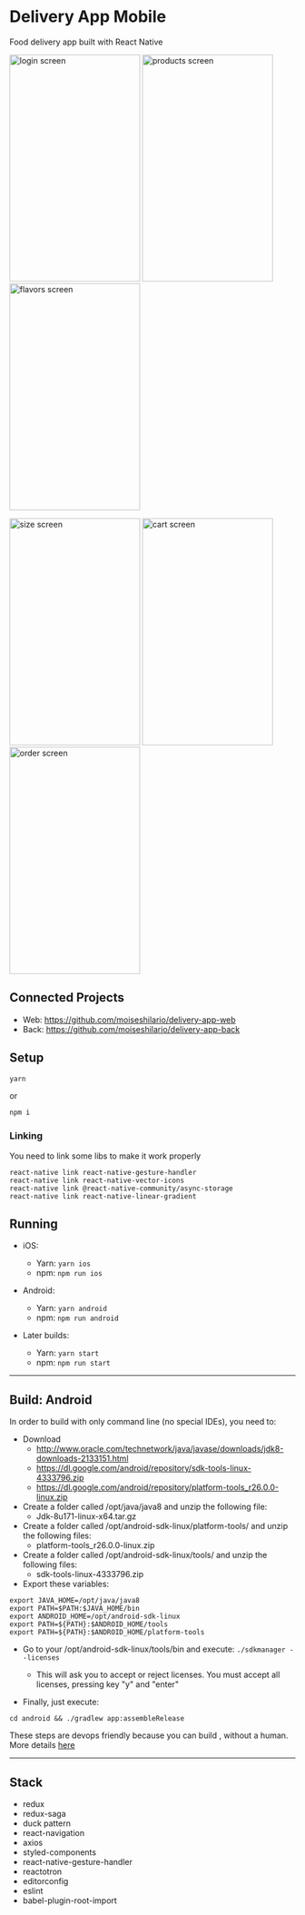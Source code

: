 # Delivery App Mobile

Food delivery app built with React Native

<img src="https://i.imgur.com/KG1NYlK.jpg" alt="login screen" width="230" height="400" /> <img src="https://i.imgur.com/6inZic1.png" alt="products screen" width="230" height="400" /> <img src="https://i.imgur.com/DftO5K4.png" alt="flavors screen" width="230" height="400" />

<img src="https://i.imgur.com/fEzavQR.png" alt="size screen" width="230" height="400" /> <img src="https://i.imgur.com/2qQP8nk.png" alt="cart screen" width="230" height="400" /> <img src="https://i.imgur.com/odLQA3q.png" alt="order screen" width="230" height="400" />

## Connected Projects
- Web: https://github.com/moiseshilario/delivery-app-web
- Back: https://github.com/moiseshilario/delivery-app-back

## Setup

```bash
yarn
```

or

```bash
npm i
```

### Linking

You need to link some libs to make it work properly

```
react-native link react-native-gesture-handler
react-native link react-native-vector-icons
react-native link @react-native-community/async-storage
react-native link react-native-linear-gradient
```

## Running

* iOS:
  * Yarn: `yarn ios`
  * npm: `npm run ios`

* Android:
  * Yarn: `yarn android`
  * npm: `npm run android`

* Later builds:
  * Yarn: `yarn start`
  * npm: `npm run start`

---

## Build: Android

In order to build with only command line (no special IDEs), you need to:

- Download
  - http://www.oracle.com/technetwork/java/javase/downloads/jdk8-downloads-2133151.html
  - https://dl.google.com/android/repository/sdk-tools-linux-4333796.zip
  - https://dl.google.com/android/repository/platform-tools_r26.0.0-linux.zip
- Create a folder called /opt/java/java8 and unzip the following file:
  - Jdk-8u171-linux-x64.tar.gz
- Create a folder called /opt/android-sdk-linux/platform-tools/ and unzip the following files:
  - platform-tools_r26.0.0-linux.zip
- Create a folder called /opt/android-sdk-linux/tools/ and unzip the following files:
  - sdk-tools-linux-4333796.zip
- Export these variables:

```
export JAVA_HOME=/opt/java/java8
export PATH=$PATH:$JAVA_HOME/bin
export ANDROID_HOME=/opt/android-sdk-linux
export PATH=${PATH}:$ANDROID_HOME/tools
export PATH=${PATH}:$ANDROID_HOME/platform-tools
```

- Go to your /opt/android-sdk-linux/tools/bin and execute:
`./sdkmanager --licenses`
  - This will ask you to accept or reject licenses. You must accept all licenses, pressing key "y" and "enter"

- Finally, just execute:

```
cd android && ./gradlew app:assembleRelease
```

These steps are devops friendly because you can build , without a human. More details [here](https://jrichardsz.github.io/android/how-to-build-an-android-apk-using-only-linux-for-devops-automations)

---

## Stack

- redux
- redux-saga
- duck pattern
- react-navigation
- axios
- styled-components
- react-native-gesture-handler
- reactotron
- editorconfig
- eslint
- babel-plugin-root-import
